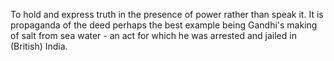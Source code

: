 To hold and express truth in the presence of power rather than speak it. It is propaganda of the deed perhaps the best example being Gandhi's making of salt from sea water - an act for which he was arrested and jailed in (British) India.